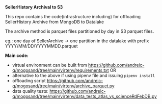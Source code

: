 **SellerHistory Archival to S3**

This repo contains the code(infrastructure including) for offloading SellerHistory Archive from MongoDB to Datalake

The archive method is parquet files partitioned by day in S3 parquet files.

eg.: one day of SellerArchive -> one partition in the datalake with prefix YYYY/MM/DD/YYYYMMDD.parquet

**Main code:**

- virtual environment can be built from https://github.com/andreic-q/mogosand/tree/main/virtenv/requirements.txt OR
- alternative to the above if using pipenv file and issuing `pipenv install`
- offloading script https://github.com/andreic-q/mogosand/tree/main/virtenv/archive_parquet.py
- data quality tests: https://github.com/andreic-q/mogosand/tree/main/virtenv/data_tests_atlas_vs_scienceRdFebDB.py
